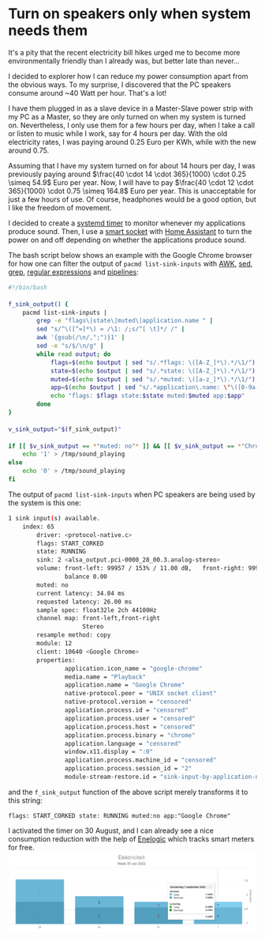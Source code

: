 # Turn on speakers only when system needs them
It's a pity that the recent electricity bill hikes urged me to become more environmentally friendly than I already was, but better late than never...

I decided to explorer how I can reduce my power consumption apart from the obvious ways.
To my surprise, I discovered  that the PC speakers consume around ~40 Watt per hour. 
That's a lot!

I have them plugged in as a slave device in a Master-Slave power strip with my PC as a Master, so they are only turned on when my system is turned on.
Nevertheless, I only use them for a few hours per day, when I take a call or listen to music while I work, say for 4 hours per day.
With the old electricity rates, I was paying around 0.25 Euro per KWh, while with the new around 0.75.

Assuming that I have my system turned on for about 14 hours per day, I was previously paying around $\frac{40 \cdot 14 \cdot 365}{1000} \cdot 0.25 \simeq 54.9$ Euro per year.
Now, I will have  to pay $\frac{40 \cdot 12 \cdot 365}{1000} \cdot 0.75 \simeq 164.8$ Euro per year.
This is unacceptable for just a few hours of use.
Of course, headphones would be a good option, but I like the freedom of movement.


I decided to create a [systemd timer][1] to monitor whenever my applications produce sound.
Then, I use a [smart socket](https://solution.tuya.com/projects/CMa4p001lsjhns) with [Home Assistant][2] to turn the power on and off depending on whether the applications produce sound.

The bash script below shows an example with the Google Chrome browser for how one can filter the output of 
`pacmd list-sink-inputs` with [AWK](https://en.wikipedia.org/wiki/AWK), [sed](https://en.wikipedia.org/wiki/Sed), 
[grep](https://en.wikipedia.org/wiki/Grep), [regular expressions](https://en.wikipedia.org/wiki/Regular_expression) and 
[pipelines](https://en.wikipedia.org/wiki/Pipeline_(Unix)):
```bash
#!/bin/bash

f_sink_output() {
    pacmd list-sink-inputs |
        grep -e "flags\|state\|muted\|application.name " |
        sed "s/^\([^=]*\) = /\1: /;s/^[ \t]*/ /" |
        awk '{gsub(/\n/,";")}1' |
        sed -e "s/$/\n/g" |
        while read output; do
            flags=$(echo $output | sed "s/.*flags: \([A-Z_]*\).*/\1/")
            state=$(echo $output | sed "s/.*state: \([A-Z_]*\).*/\1/")
            muted=$(echo $output | sed "s/.*muted: \([a-z_]*\).*/\1/")
            app=$(echo $output | sed "s/.*application\.name: \"\([0-9a-zA-Z_]*\)\".*/\1/")
            echo "flags: $flags state:$state muted:$muted app:$app"
        done
}

v_sink_output="$(f_sink_output)"

if [[ $v_sink_output == *"muted: no"* ]] && [[ $v_sink_output == *"Chrome"* ]]; then
    echo '1' > /tmp/sound_playing
else
    echo '0' > /tmp/sound_playing
fi
```
The output of `pacmd list-sink-inputs` when PC speakers are being used by the system is this one:
```bash
1 sink input(s) available.
    index: 65
        driver: <protocol-native.c>
        flags: START_CORKED 
        state: RUNNING
        sink: 2 <alsa_output.pci-0000_28_00.3.analog-stereo>
        volume: front-left: 99957 / 153% / 11.00 dB,   front-right: 99957 / 153% / 11.00 dB
                balance 0.00
        muted: no
        current latency: 34.04 ms
        requested latency: 26.00 ms
        sample spec: float32le 2ch 44100Hz
        channel map: front-left,front-right
                     Stereo
        resample method: copy
        module: 12
        client: 10640 <Google Chrome>
        properties:
                application.icon_name = "google-chrome"
                media.name = "Playback"
                application.name = "Google Chrome"
                native-protocol.peer = "UNIX socket client"
                native-protocol.version = "censored"
                application.process.id = "censored"
                application.process.user = "censored"
                application.process.host = "censored"
                application.process.binary = "chrome"
                application.language = "censored"
                window.x11.display = ":0"
                application.process.machine_id = "censored"
                application.process.session_id = "2"
                module-stream-restore.id = "sink-input-by-application-name:Google Chrome"
```
and the `f_sink_output` function of the above script merely transforms it to this string:

```
flags: START_CORKED state: RUNNING muted:no app:"Google Chrome"
```

I activated the timer on 30 August, and I can already see a nice consumption reduction with the help of [Enelogic](https://enelogic.com/) which tracks smart meters for free.
![image search api](https://github.com/costis-t/smallProjects/blob/master/energy_savings/images/Screenshot_20220904_004345.png)



  [1]: https://wiki.gentoo.org/wiki/Systemd#Timer_services
  [2]: https://www.home-assistant.io/
